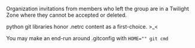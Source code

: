 Organization invitations from members who left the group are in a Twilight Zone where they cannot be accepted or deleted.

python git libraries honor .netrc content as a first-choice. >_<

You may make an end-run around .gitconfig with ```HOME="" git cmd```
